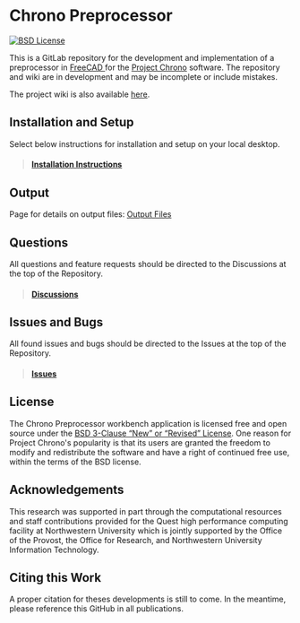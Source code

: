 # Chrono Preprocessor

&#x20;[![BSD License](http://www.projectchrono.org/assets/logos/chrono-bsd.svg)](https://github.com/Concrete-Chrono-Development/chrono-concrete/blob/main/LICENSE)

This is a GitLab repository for the development and implementation of a preprocessor in [FreeCAD ](https://www.freecadweb.org/)for the [Project Chrono](https://www.projectchrono.org) software. The repository and wiki are in development and may be incomplete or include mistakes.

The project wiki is also available [here](https://github.com/Concrete-Chrono-Development/chrono-preprocessor/wiki).

## Installation and Setup

Select below instructions for installation and setup on your local desktop.&#x20;

> #### [Installation Instructions](https://github.com/Concrete-Chrono-Development/chrono-preprocessor/wiki/Installation)

## Output

Page for details on output files: [Output Files](https://github.com/Concrete-Chrono-Development/chrono-preprocessor/wiki/Output-Files)

## Questions

All questions and feature requests should be directed to the Discussions at the top of the Repository.

> #### [Discussions](https://github.com/Concrete-Chrono-Development/chrono-preprocessor/discussions)

## Issues and Bugs

All found issues and bugs should be directed to the Issues at the top of the Repository.

> #### [Issues](https://github.com/Concrete-Chrono-Development/chrono-preprocessor/issues)

## License

The Chrono Preprocessor workbench application is licensed free and open source under the [BSD 3-Clause “New” or “Revised” License](https://choosealicense.com/licenses/bsd-3-clause/). One reason for Project Chrono's popularity is that its users are granted the freedom to modify and redistribute the software and have a right of continued free use, within the terms of the BSD license.

## Acknowledgements

This research was supported in part through the computational resources and staff contributions provided for the Quest high performance computing facility at Northwestern University which is jointly supported by the Office of the Provost, the Office for Research, and Northwestern University Information Technology.

## Citing this Work

A proper citation for theses developments is still to come. In the meantime, please reference this GitHub in all publications.
